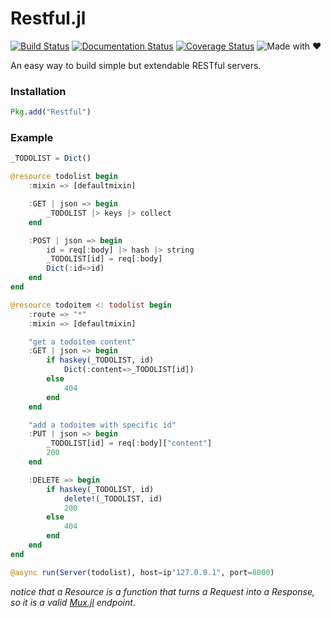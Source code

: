 Restful.jl
=============================================

[![Build Status](https://travis-ci.org/ylxdzsw/Restful.jl.svg?branch=master)](https://travis-ci.org/ylxdzsw/Restful.jl)
[![Documentation Status](https://readthedocs.org/projects/restfuljl/badge/?version=latest)](http://restfuljl.readthedocs.org/en/latest/?badge=latest)
[![Coverage Status](https://coveralls.io/repos/github/ylxdzsw/Restful.jl/badge.svg?branch=master)](https://coveralls.io/github/ylxdzsw/Restful.jl?branch=master)
![Made with ❤](https://img.shields.io/badge/made%20with-%e2%9d%a4-ff69b4.svg?style=flat-square)

An easy way to build simple but extendable RESTful servers.

### Installation

```julia
Pkg.add("Restful")
```

### Example

```julia
_TODOLIST = Dict()

@resource todolist begin
    :mixin => [defaultmixin]

    :GET | json => begin
        _TODOLIST |> keys |> collect
    end

    :POST | json => begin
        id = req[:body] |> hash |> string
        _TODOLIST[id] = req[:body]
        Dict(:id=>id)
    end
end

@resource todoitem <: todolist begin
    :route => "*"
    :mixin => [defaultmixin]

    "get a todoitem content"
    :GET | json => begin
        if haskey(_TODOLIST, id)
            Dict(:content=>_TODOLIST[id])
        else
            404
        end
    end

    "add a todoitem with specific id"
    :PUT | json => begin
        _TODOLIST[id] = req[:body]["content"]
        200
    end

    :DELETE => begin
        if haskey(_TODOLIST, id)
            delete!(_TODOLIST, id)
            200
        else
            404
        end
    end
end

@async run(Server(todolist), host=ip"127.0.0.1", port=8000)
```

_notice that a Resource is a function that turns a Request into a Response, so it is a valid [Mux.jl](https://github.com/JuliaWeb/Mux.jl) endpoint._
